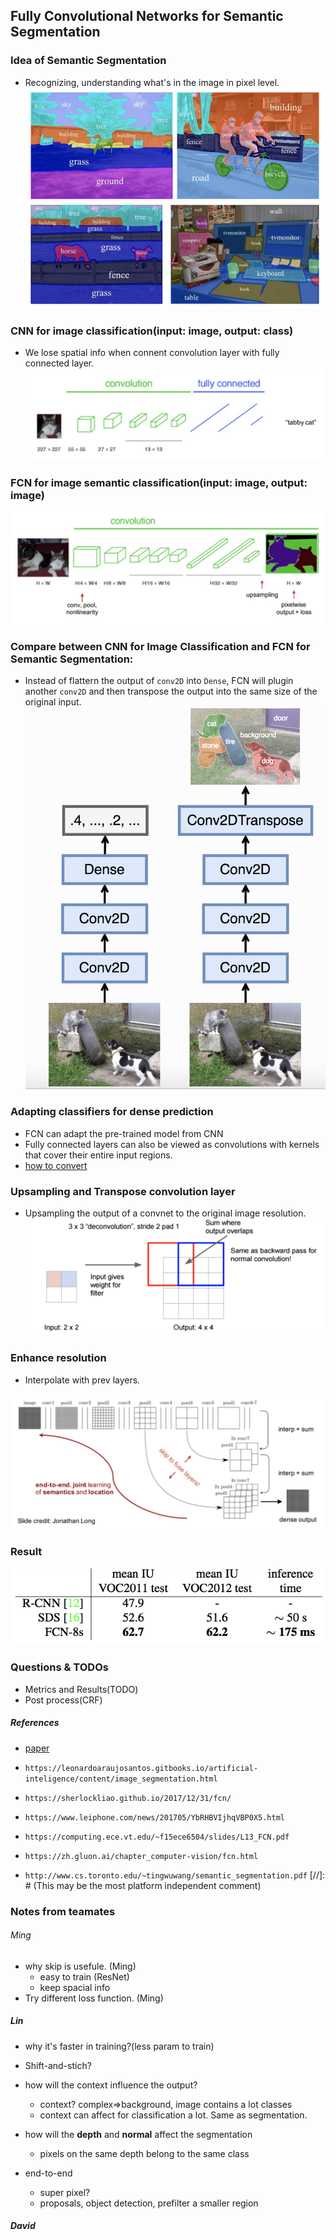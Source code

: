 ## Fully Convolutional Networks for Semantic Segmentation

### Idea of Semantic Segmentation
- Recognizing, understanding what's in the image in pixel
level. 
![Alt Image Text](./img/ss.png "")

<!---
spatial output
arbitratry sized input
trainable upsampling

-->
### CNN for image classification(input: image, output: class)
- We lose spatial info when connent convolution layer with fully connected layer.
![Alt Image Text](./img/cnn.png "")

### FCN for image semantic classification(input: image, output: image)
![Alt Image Text](./img/fcn.png "Optional Title")

### Compare between CNN for Image Classification and FCN for Semantic Segmentation:

- Instead of flattern the output of `conv2D` into `Dense`, FCN will plugin another `conv2D` and then transpose the output into the same size of the original input.
![Alt Image Text](./img/cnn-fcn.png "Optional Title")

###  Adapting classifiers for dense prediction

- FCN can adapt the pre-trained model from CNN
- Fully connected layers can also be viewed as convolutions with kernels that cover their entire input regions.
- [how to convert](http://cs231n.github.io/convolutional-networks/#convert)



### Upsampling and Transpose convolution layer

- Upsampling the output of a convnet to the original image resolution.
![Alt Image Text](./img/transposeclayer.png "Optional Title")

### Enhance resolution 
- Interpolate with prev layers.

<!---
how skip can be helpful
Resnet
help with training when connect current layer 
--->

![Alt Image Text](./img/skip.png "Optional Title")

### Result
![Alt Image Text](./img/res.png "Optional Title")
### Questions & TODOs
- Metrics and Results(TODO)
- Post process(CRF)

##### References
<!---
comment
--->
- [paper](https://arxiv.org/pdf/1411.4038.pdf)
- `https://leonardoaraujosantos.gitbooks.io/artificial-inteligence/content/image_segmentation.html`

- `https://sherlockliao.github.io/2017/12/31/fcn/`

- `https://www.leiphone.com/news/201705/YbRHBVIjhqVBP0X5.html`

- `https://computing.ece.vt.edu/~f15ece6504/slides/L13_FCN.pdf`

- `https://zh.gluon.ai/chapter_computer-vision/fcn.html`

- `http://www.cs.toronto.edu/~tingwuwang/semantic_segmentation.pdf`
[//]: # (This may be the most platform independent comment)

### Notes from teamates
###### Ming

- why skip is usefule. (Ming)
	- easy to train (ResNet)
	- keep spacial info
- Try different loss function. (Ming)

##### Lin

- why it's faster in training?(less param to train)
- Shift-and-stich?
- how will the context influence the output?
	- context? complex=>background, image contains a lot classes
	- context can affect for classification a lot. Same as segmentation.
- how will the __depth__ and __normal__ affect the segmentation
	- pixels on the same depth belong to the same class

	
- end-to-end
	- super pixel?
	- proposals, object detection, prefilter a smaller region

##### David

